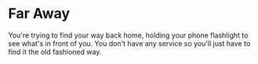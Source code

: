 # Far Away
You're trying to find your way back home, holding your phone flashlight to see what's in front of you. You don't have any service so you'll just have to find it the old fashioned way.
